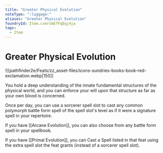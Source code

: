 ```yaml
---
title: "Greater Physical Evolution"
noteType: ":luggage:"
aliases: "Greater Physical Evolution"
foundryId: Item.cxmrs6EfFqEqj4ja
tags:
  - Item
---
```


# Greater Physical Evolution
![[pathfinder2e/Feats/zz_asset-files/icons-sundries-books-book-red-exclamation.webp|150]]

You hold a deep understanding of the innate fundamental structures of the physical world, and you can enforce your will upon that structure as far as your own blood is concerned.

Once per day, you can use a sorcerer spell slot to cast any common polymorph battle form spell of the spell slot's level as if it were a signature spell in your repertoire.

If you have [[Arcane Evolution]], you can also choose from any battle form spell in your spellbook.

If you have [[Primal Evolution]], you can Cast a Spell listed in that feat using the extra spell slot the feat grants (instead of a sorcerer spell slot).
